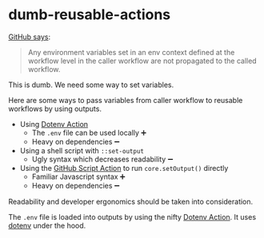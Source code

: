 # dumb-reusable-actions

[GitHub says](https://docs.github.com/en/actions/using-workflows/reusing-workflows#limitations):

> Any environment variables set in an env context defined at the workflow level in the caller workflow are not propagated to the called workflow.

This is dumb. We need some way to set variables.

Here are some ways to pass variables from caller workflow to reusable workflows by using outputs.

- Using [Dotenv Action](https://github.com/marketplace/actions/dotenv-action)
    - The `.env` file can be used locally ➕
    - Heavy on dependencies ➖
- Using a shell script with `::set-output`
    - Ugly syntax which decreases readability ➖
- Using the [GitHub Script Action](https://github.com/marketplace/actions/github-script) to run `core.setOutput()` directly
    - Familiar Javascript syntax ➕
    - Heavy on dependencies ➖

Readability and developer ergonomics should be taken into consideration.

The `.env` file is loaded into outputs by using the nifty [Dotenv Action](https://github.com/marketplace/actions/dotenv-action). It uses [dotenv](https://www.npmjs.com/package/dotenv) under the hood.